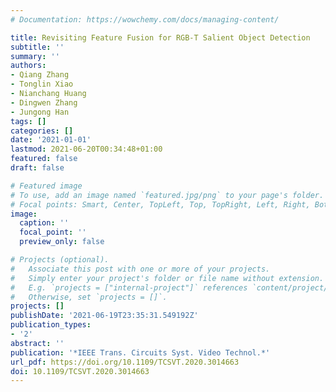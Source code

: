 ```yaml
---
# Documentation: https://wowchemy.com/docs/managing-content/

title: Revisiting Feature Fusion for RGB-T Salient Object Detection
subtitle: ''
summary: ''
authors:
- Qiang Zhang
- Tonglin Xiao
- Nianchang Huang
- Dingwen Zhang
- Jungong Han
tags: []
categories: []
date: '2021-01-01'
lastmod: 2021-06-20T00:34:48+01:00
featured: false
draft: false

# Featured image
# To use, add an image named `featured.jpg/png` to your page's folder.
# Focal points: Smart, Center, TopLeft, Top, TopRight, Left, Right, BottomLeft, Bottom, BottomRight.
image:
  caption: ''
  focal_point: ''
  preview_only: false

# Projects (optional).
#   Associate this post with one or more of your projects.
#   Simply enter your project's folder or file name without extension.
#   E.g. `projects = ["internal-project"]` references `content/project/deep-learning/index.md`.
#   Otherwise, set `projects = []`.
projects: []
publishDate: '2021-06-19T23:35:31.549192Z'
publication_types:
- '2'
abstract: ''
publication: '*IEEE Trans. Circuits Syst. Video Technol.*'
url_pdf: https://doi.org/10.1109/TCSVT.2020.3014663
doi: 10.1109/TCSVT.2020.3014663
---
```

